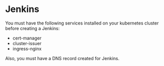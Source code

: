 # Jenkins

You must have the following services installed on your kubernetes cluster before creating a Jenkins:

* cert-manager
* cluster-issuer
* ingress-nginx

Also, you must have a DNS record created for Jenkins.
